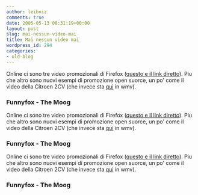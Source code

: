 ```yaml
---
author: leibniz
comments: true
date: 2005-05-13 08:31:19+00:00
layout: post
slug: mai-nessun-video-mai
title: Mai nessun video mai
wordpress_id: 294
categories:
- old-blog
---
```


Online ci sono tre video promozionali di Firefox ([questo e il link diretto](http://www.funnyfox.org/)). Piu che altro sono nuovi esempi di promozione open suorce, un po' come il video della Citroen 2CV (che invece sta [qui](http://www.themoog.f2s.com/2CV.wmv) in wmv).  



### Funnyfox - The Moog

Online ci sono tre video promozionali di Firefox ([questo e il link diretto](http://www.funnyfox.org/)). Piu che altro sono nuovi esempi di promozione open suorce, un po' come il video della Citroen 2CV (che invece sta [qui](http://www.themoog.f2s.com/2CV.wmv) in wmv).  



### Funnyfox - The Moog

Online ci sono tre video promozionali di Firefox ([questo e il link diretto](http://www.funnyfox.org/)). Piu che altro sono nuovi esempi di promozione open suorce, un po' come il video della Citroen 2CV (che invece sta [qui](http://www.themoog.f2s.com/2CV.wmv) in wmv).  



### Funnyfox - The Moog
